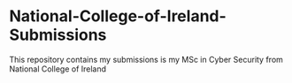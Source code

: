# National-College-of-Ireland-Submissions
This repository contains my submissions is my MSc in Cyber Security from National College of Ireland

